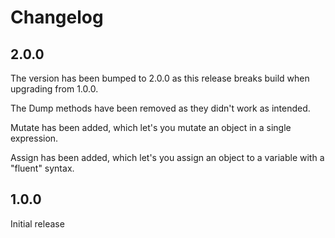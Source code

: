 # Changelog

## 2.0.0

The version has been bumped to 2.0.0 as this release breaks build when upgrading from 1.0.0.

The Dump methods have been removed as they didn't work as intended.

Mutate has been added, which let's you mutate an object in a single expression.

Assign has been added, which let's you assign an object to a variable with a "fluent" syntax.

## 1.0.0

Initial release